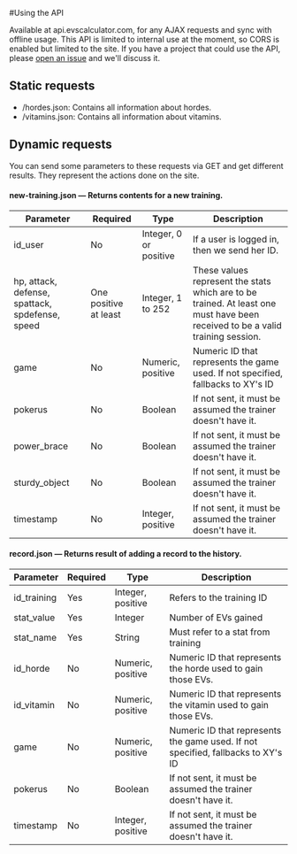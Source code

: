 #Using the API

Available at api.evscalculator.com, for any AJAX requests and sync with offline usage.
This API is limited to internal use at the moment, so CORS is enabled but limited to the site.
If you have a project that could use the API, please [open an issue](https://github.com/davidguerreiro/evscalculator/issues/new) and we'll discuss it.

## Static requests
- /hordes.json: Contains all information about hordes.
- /vitamins.json: Contains all information about vitamins.


## Dynamic requests
You can send some parameters to these requests via GET and get different results. They represent the actions done on the site.

#### new-training.json — Returns contents for a new training.

Parameter		| Required	 | Type	 					| Description
---- 			| ----		 | ----	 					| ----
id_user			| No		 | Integer, 0 or positive 	| If a user is logged in, then we send her ID.
hp, attack, defense, spattack, spdefense, speed 			| One positive at least |  Integer, 1 to 252 | These values represent the stats which are to be trained. At least one must have been received to be a valid training session.
game 			| No 		|  Numeric, positive 		| Numeric ID that represents the game used. If not specified, fallbacks to XY's ID
pokerus 		| No 		|  Boolean 					| If not sent, it must be assumed the trainer doesn't have it.
power_brace 	| No 		|  Boolean 					| If not sent, it must be assumed the trainer doesn't have it.
sturdy_object 	| No 		|  Boolean					| If not sent, it must be assumed the trainer doesn't have it.
timestamp 		| No 		|  Integer, positive		| If not sent, it must be assumed the trainer doesn't have it.


	
#### record.json — Returns result of adding a record to the history.

Parameter		| Required	 | Type	 					| Description
---- 			| ----		 | ----	 					| ----
id_training		| Yes		 | Integer, positive	 	| Refers to the training ID
stat_value		| Yes		 | Integer				 	| Number of EVs gained
stat_name		| Yes		 | String				 	| Must refer to a stat from training
id_horde 		| No 		|  Numeric, positive 		| Numeric ID that represents the horde used to gain those EVs.
id_vitamin 		| No 		|  Numeric, positive 		| Numeric ID that represents the vitamin used to gain those EVs.
game 			| No 		|  Numeric, positive 		| Numeric ID that represents the game used. If not specified, fallbacks to XY's ID
pokerus 		| No 		|  Boolean 					| If not sent, it must be assumed the trainer doesn't have it.
timestamp 		| No 		|  Integer, positive		| If not sent, it must be assumed the trainer doesn't have it.
